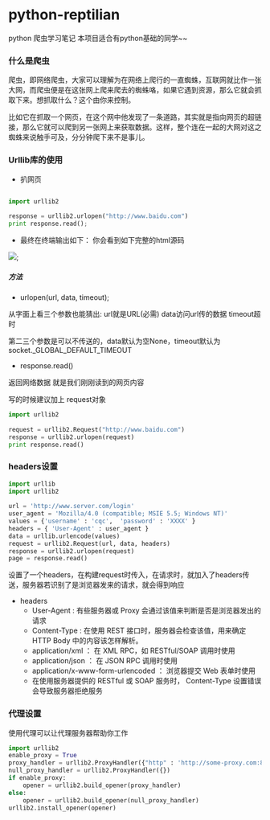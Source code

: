 # python-reptilian
python 爬虫学习笔记 本项目适合有python基础的同学~~ 

### 什么是爬虫

爬虫，即网络爬虫，大家可以理解为在网络上爬行的一直蜘蛛，互联网就比作一张大网，而爬虫便是在这张网上爬来爬去的蜘蛛咯，如果它遇到资源，那么它就会抓取下来。想抓取什么？这个由你来控制。

比如它在抓取一个网页，在这个网中他发现了一条道路，其实就是指向网页的超链接，那么它就可以爬到另一张网上来获取数据。这样，整个连在一起的大网对这之蜘蛛来说触手可及，分分钟爬下来不是事儿。

### Urllib库的使用

* 扒网页

```py

import urllib2
 
response = urllib2.urlopen("http://www.baidu.com")
print response.read();


```

* 最终在终端输出如下：  你会看到如下完整的html源码

![]('');

##### 方法

* urlopen(url, data, timeout);

从字面上看三个参数也能猜出: url就是URL(必需) data访问url传的数据 timeout超时

 第二三个参数是可以不传送的，data默认为空None，timeout默认为 socket._GLOBAL_DEFAULT_TIMEOUT

*  response.read() 

返回网络数据 就是我们刚刚读到的网页内容

写的时候建议加上 request对象

```py
import urllib2
 
request = urllib2.Request("http://www.baidu.com")
response = urllib2.urlopen(request)
print response.read()
```


### headers设置



```py
import urllib  
import urllib2  
 
url = 'http://www.server.com/login'
user_agent = 'Mozilla/4.0 (compatible; MSIE 5.5; Windows NT)'  
values = {'username' : 'cqc',  'password' : 'XXXX' }  
headers = { 'User-Agent' : user_agent }  
data = urllib.urlencode(values)  
request = urllib2.Request(url, data, headers)  
response = urllib2.urlopen(request)  
page = response.read() 
```

设置了一个headers，在构建request时传入，在请求时，就加入了headers传送，服务器若识别了是浏览器发来的请求，就会得到响应

* headers
	* User-Agent : 有些服务器或 Proxy 会通过该值来判断是否是浏览器发出的请求
	* Content-Type : 在使用 REST 接口时，服务器会检查该值，用来确定 HTTP Body 中的内容该怎样解析。
	* application/xml ： 在 XML RPC，如 RESTful/SOAP 调用时使用
	* application/json ： 在 JSON RPC 调用时使用
	* application/x-www-form-urlencoded ： 浏览器提交 Web 表单时使用
	* 在使用服务器提供的 RESTful 或 SOAP 服务时， Content-Type 设置错误会导致服务器拒绝服务


### 代理设置

使用代理可以让代理服务器帮助你工作

```py
import urllib2
enable_proxy = True
proxy_handler = urllib2.ProxyHandler({"http" : 'http://some-proxy.com:8080'})
null_proxy_handler = urllib2.ProxyHandler({})
if enable_proxy:
    opener = urllib2.build_opener(proxy_handler)
else:
    opener = urllib2.build_opener(null_proxy_handler)
urllib2.install_opener(opener)

```


















